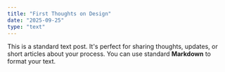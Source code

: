 ```yaml
---
title: "First Thoughts on Design"
date: "2025-09-25"
type: "text"
---
```


This is a standard text post. It's perfect for sharing thoughts, updates, or short articles about your process. You can use standard **Markdown** to format your text.